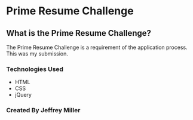 # Prime Resume Challenge

## What is the Prime Resume Challenge?
The Prime Resume Challenge is a requirement of the application process. This was my submission. 

### Technologies Used
- HTML
- CSS
- jQuery

### Created By Jeffrey Miller
